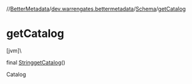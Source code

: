 //[BetterMetadata](../../../index.md)/[dev.warrengates.bettermetadata](../index.md)/[Schema](index.md)/[getCatalog](get-catalog.md)

# getCatalog

[jvm]\

final [String](https://docs.oracle.com/javase/8/docs/api/java/lang/String.html)[getCatalog](get-catalog.md)()

Catalog
